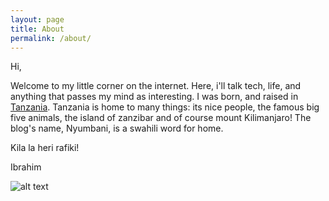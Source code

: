 ```yaml
---
layout: page
title: About
permalink: /about/
---
```


Hi,

  Welcome to my little corner on the internet. Here, i'll talk tech,
life, and anything that passes my mind as interesting. I was born, and
raised in [Tanzania](https://en.wikipedia.org/wiki/Tanzania). Tanzania is home
to many things: its nice people, the famous big five animals, the island of zanzibar and of course mount
Kilimanjaro! The blog's name,
Nyumbani, is a swahili word for home.

Kila la heri rafiki!

Ibrahim

![alt text](/assets/kilimanjaro.jpg "Mount Kilimanjaro in Tanzania, tallest
mountain in Africa")

